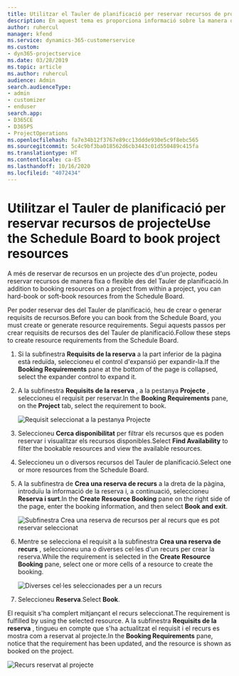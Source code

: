 ```yaml
---
title: Utilitzar el Tauler de planificació per reservar recursos de projecte
description: En aquest tema es proporciona informació sobre la manera de reservar els recursos.
author: ruhercul
manager: kfend
ms.service: dynamics-365-customerservice
ms.custom:
- dyn365-projectservice
ms.date: 03/28/2019
ms.topic: article
ms.author: ruhercul
audience: Admin
search.audienceType:
- admin
- customizer
- enduser
search.app:
- D365CE
- D365PS
- ProjectOperations
ms.openlocfilehash: fa7e34b12f3767e89cc13ddde930e5c9f8ebc565
ms.sourcegitcommit: 5c4c9bf3ba018562d6cb3443c01d550489c415fa
ms.translationtype: HT
ms.contentlocale: ca-ES
ms.lasthandoff: 10/16/2020
ms.locfileid: "4072434"
---
```

# <a name="use-the-schedule-board-to-book-project-resources"></a><span data-ttu-id="7bce0-103">Utilitzar el Tauler de planificació per reservar recursos de projecte</span><span class="sxs-lookup"><span data-stu-id="7bce0-103">Use the Schedule Board to book project resources</span></span>

<span data-ttu-id="7bce0-104">A més de reservar de recursos en un projecte des d'un projecte, podeu reservar recursos de manera fixa o flexible des del Tauler de planificació.</span><span class="sxs-lookup"><span data-stu-id="7bce0-104">In addition to booking resources on a project from within a project, you can hard-book or soft-book resources from the Schedule Board.</span></span>

<span data-ttu-id="7bce0-105">Per poder reservar des del Tauler de planificació, heu de crear o generar requisits de recursos.</span><span class="sxs-lookup"><span data-stu-id="7bce0-105">Before you can book from the Schedule Board, you must create or generate resource requirements.</span></span> <span data-ttu-id="7bce0-106">Segui aquests passos per crear requisits de recursos des del Tauler de planificació.</span><span class="sxs-lookup"><span data-stu-id="7bce0-106">Follow these steps to create resource requirements from the Schedule Board.</span></span>

1. <span data-ttu-id="7bce0-107">Si la subfinestra **Requisits de la reserva** a la part inferior de la pàgina està reduïda, seleccioneu el control d'expansió per expandir-la.</span><span class="sxs-lookup"><span data-stu-id="7bce0-107">If the **Booking Requirements** pane at the bottom of the page is collapsed, select the expander control to expand it.</span></span>
2. <span data-ttu-id="7bce0-108">A la subfinestra **Requisits de la reserva** , a la pestanya **Projecte** , seleccioneu el requisit per reservar.</span><span class="sxs-lookup"><span data-stu-id="7bce0-108">In the **Booking Requirements** pane, on the **Project** tab, select the requirement to book.</span></span>

    ![Requisit seleccionat a la pestanya Projecte](media/Resource-Management-image73.png)

3. <span data-ttu-id="7bce0-110">Seleccioneu **Cerca disponibilitat** per filtrar els recursos que es poden reservar i visualitzar els recursos disponibles.</span><span class="sxs-lookup"><span data-stu-id="7bce0-110">Select **Find Availability** to filter the bookable resources and view the available resources.</span></span> 
4. <span data-ttu-id="7bce0-111">Seleccioneu un o diversos recursos del Tauler de planificació.</span><span class="sxs-lookup"><span data-stu-id="7bce0-111">Select one or more resources from the Schedule Board.</span></span> 
5. <span data-ttu-id="7bce0-112">A la subfinestra de **Crea una reserva de recurs** a la dreta de la pàgina, introduïu la informació de la reserva i, a continuació, seleccioneu **Reserva i surt**.</span><span class="sxs-lookup"><span data-stu-id="7bce0-112">In the **Create Resource Booking** pane on the right side of the page, enter the booking information, and then select **Book and exit**.</span></span>

    ![Subfinestra Crea una reserva de recursos per al recurs que es pot reservar seleccionat](media/Resource-Management-image74.png)

6. <span data-ttu-id="7bce0-114">Mentre se selecciona el requisit a la subfinestra **Crea una reserva de recurs** , seleccioneu una o diverses cel·les d'un recurs per crear la reserva.</span><span class="sxs-lookup"><span data-stu-id="7bce0-114">While the requirement is selected in the **Create Resource Booking** pane, select one or more cells of a resource to create the booking.</span></span>

    ![Diverses cel·les seleccionades per a un recurs](media/Resource-Management-image75.png)

7. <span data-ttu-id="7bce0-116">Seleccioneu **Reserva**.</span><span class="sxs-lookup"><span data-stu-id="7bce0-116">Select **Book**.</span></span>

<span data-ttu-id="7bce0-117">El requisit s'ha complert mitjançant el recurs seleccionat.</span><span class="sxs-lookup"><span data-stu-id="7bce0-117">The requirement is fulfilled by using the selected resource.</span></span> <span data-ttu-id="7bce0-118">A la subfinestra **Requisits de la reserva** , tingueu en compte que s'ha actualitzat el requisit i el recurs es mostra com a reservat al projecte.</span><span class="sxs-lookup"><span data-stu-id="7bce0-118">In the **Booking Requirements** pane, notice that the requirement has been updated, and the resource is shown as booked on the project.</span></span>

![Recurs reservat al projecte](media/Resource-Management-image76.png)
